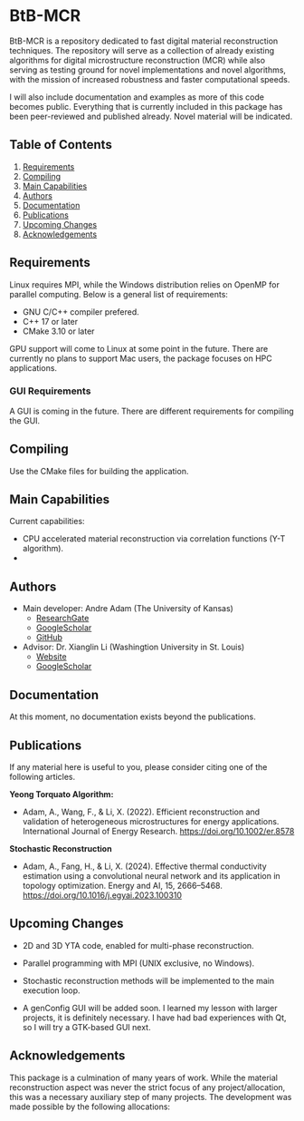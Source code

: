 # BtB-MCR

BtB-MCR is a repository dedicated to fast digital material reconstruction techniques. The repository will serve as a collection of already existing algorithms for digital microstructure reconstruction (MCR) while also serving as testing ground for novel implementations and novel algorithms, with the mission of increased robustness and faster computational speeds.

I will also include documentation and examples as more of this code becomes public. Everything that is currently included in this package has been peer-reviewed and published already. Novel material will be indicated.

## Table of Contents

1. [Requirements](#requirements)
2. [Compiling](#compiling)
3. [Main Capabilities](#main-capabilities)
4. [Authors](#authors)
5. [Documentation](#documentation)
6. [Publications](#publications)
7. [Upcoming Changes](#upcoming-changes)
8. [Acknowledgements](#acknowledgements)


## Requirements

Linux requires MPI, while the Windows distribution relies on OpenMP for parallel computing. Below is a general list of requirements:

- GNU C/C++ compiler prefered.
- C++ 17 or later
- CMake 3.10 or later

GPU support will come to Linux at some point in the future. There are currently no plans to support Mac users, the package focuses on HPC applications.

### GUI Requirements

A GUI is coming in the future. There are different requirements for compiling the GUI.

## Compiling

Use the CMake files for building the application.


## Main Capabilities

Current capabilities:

- CPU accelerated material reconstruction via correlation functions (Y-T algorithm).
- 


## Authors

- Main developer: Andre Adam (The University of Kansas)
    - [ResearchGate](https://www.researchgate.net/profile/Andre-Adam-2)
    - [GoogleScholar](https://scholar.google.com/citations?hl=en&user=aP_rDkMAAAAJ)
    - [GitHub](https://github.com/adama-wzr)
- Advisor: Dr. Xianglin Li (Washingtion University in St. Louis)
    - [Website](https://xianglinli.wixsite.com/mysite)
    - [GoogleScholar](https://scholar.google.com/citations?user=8y0Vd8cAAAAJ&hl=en)
 
## Documentation

At this moment, no documentation exists beyond the publications.

## Publications

If any material here is useful to you, please consider citing one of the following articles.

**Yeong Torquato Algorithm:**
- Adam, A., Wang, F., & Li, X. (2022). Efficient reconstruction and validation of heterogeneous microstructures for energy applications. International Journal of Energy Research. https://doi.org/10.1002/er.8578

**Stochastic Reconstruction**
- Adam, A., Fang, H., & Li, X. (2024). Effective thermal conductivity estimation using a convolutional neural network and its application in topology optimization. Energy and AI, 15, 2666–5468. https://doi.org/10.1016/j.egyai.2023.100310

## Upcoming Changes

- 2D and 3D YTA code, enabled for multi-phase reconstruction.
- Parallel programming with MPI (UNIX exclusive, no Windows).
- Stochastic reconstruction methods will be implemented to the main execution loop.

- A genConfig GUI will be added soon. I learned my lesson with larger projects, it is definitely necessary. I have had bad experiences with Qt, so I will try a GTK-based GUI next.


## Acknowledgements

This package is a culmination of many years of work. While the material reconstruction aspect was never the strict focus of any project/allocation, this was a necessary auxiliary step of many projects. The development was made possible by the following allocations:








